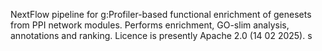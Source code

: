 NextFlow pipeline for g:Profiler-based functional enrichment of genesets from PPI network modules.
Performs enrichment, GO-slim analysis, annotations and ranking.
Licence is presently Apache 2.0 (14 02 2025).
s
